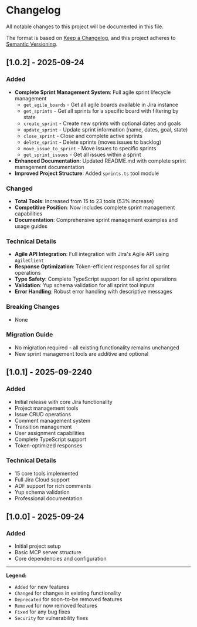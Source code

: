 # Changelog

All notable changes to this project will be documented in this file.

The format is based on [Keep a Changelog](https://keepachangelog.com/en/1.0.0/),
and this project adheres to [Semantic Versioning](https://semver.org/spec/v2.0.0.html).

## [1.0.2] - 2025-09-24

### Added
- **Complete Sprint Management System**: Full agile sprint lifecycle management
  - `get_agile_boards` - Get all agile boards available in Jira instance
  - `get_sprints` - Get all sprints for a specific board with filtering by state
  - `create_sprint` - Create new sprints with optional dates and goals
  - `update_sprint` - Update sprint information (name, dates, goal, state)
  - `close_sprint` - Close and complete active sprints
  - `delete_sprint` - Delete sprints (moves issues to backlog)
  - `move_issue_to_sprint` - Move issues to specific sprints
  - `get_sprint_issues` - Get all issues within a sprint
- **Enhanced Documentation**: Updated README.md with complete sprint management documentation
- **Improved Project Structure**: Added `sprints.ts` tool module

### Changed
- **Total Tools**: Increased from 15 to 23 tools (53% increase)
- **Competitive Position**: Now includes complete sprint management capabilities
- **Documentation**: Comprehensive sprint management examples and usage guides

### Technical Details
- **Agile API Integration**: Full integration with Jira's Agile API using `AgileClient`
- **Response Optimization**: Token-efficient responses for all sprint operations
- **Type Safety**: Complete TypeScript support for all sprint operations
- **Validation**: Yup schema validation for all sprint tool inputs
- **Error Handling**: Robust error handling with descriptive messages

### Breaking Changes
- None

### Migration Guide
- No migration required - all existing functionality remains unchanged
- New sprint management tools are additive and optional

## [1.0.1] - 2025-09-2240

### Added
- Initial release with core Jira functionality
- Project management tools
- Issue CRUD operations
- Comment management system
- Transition management
- User assignment capabilities
- Complete TypeScript support
- Token-optimized responses

### Technical Details
- 15 core tools implemented
- Full Jira Cloud support
- ADF support for rich comments
- Yup schema validation
- Professional documentation

## [1.0.0] - 2025-09-24

### Added
- Initial project setup
- Basic MCP server structure
- Core dependencies and configuration

---

**Legend:**
- `Added` for new features
- `Changed` for changes in existing functionality
- `Deprecated` for soon-to-be removed features
- `Removed` for now removed features
- `Fixed` for any bug fixes
- `Security` for vulnerability fixes
